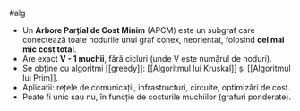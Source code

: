 #alg
- Un **Arbore Parțial de Cost Minim** (APCM) este un subgraf care conectează toate nodurile unui graf conex, neorientat, folosind **cel mai mic cost total**.
- Are exact **V - 1 muchii**, fără cicluri (unde V este numărul de noduri).
- Se obține cu algoritmi [[greedy]]: [[Algoritmul lui Kruskal]] și [[Algoritmul lui Prim]].
- Aplicații: rețele de comunicații, infrastructuri, circuite, optimizări de cost.
- Poate fi unic sau nu, în funcție de costurile muchiilor (grafuri ponderate).

